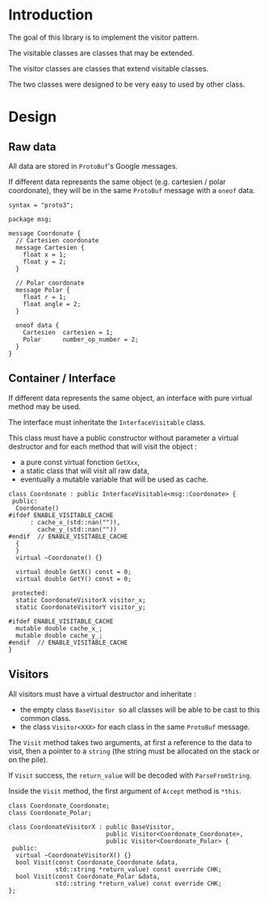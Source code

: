 <h1>Introduction</h1>

The goal of this library is to implement the visitor pattern.

The visitable classes are classes that may be extended.

The visitor classes are classes that extend visitable classes.

The two classes were designed to be very easy to used by other class.

<h1>Design</h1>

<h2>Raw data</h2>

All data are stored in `ProtoBuf`'s Google messages.

If different data represents the same object (e.g. cartesien / polar
coordonate), they will be in the same `ProtoBuf` message with a `oneof` data.

```
syntax = "proto3";

package msg;

message Coordonate {
  // Cartesien coordonate
  message Cartesien {
    float x = 1;
    float y = 2;
  }

  // Polar coordonate
  message Polar {
    float r = 1;
    float angle = 2;
  }

  oneof data {
    Cartesien  cartesien = 1;
    Polar      number_op_number = 2;
  }
}
```

<h2>Container / Interface</h2>

If different data represents the same object, an interface with pure virtual
method may be used.

The interface must inheritate the `InterfaceVisitable` class.

This class must have a public constructor without parameter
a virtual destructor and for each method that will visit the object :
  - a pure const virtual fonction `GetXxx`,
  - a static class that will visit all raw data,
  - eventually a mutable variable that will be used as cache.

```
class Coordonate : public InterfaceVisitable<msg::Coordonate> {
 public:
  Coordonate()
#ifdef ENABLE_VISITABLE_CACHE
      : cache_x_(std::nan("")),
        cache_y_(std::nan(""))
#endif  // ENABLE_VISITABLE_CACHE
  {
  }
  virtual ~Coordonate() {}

  virtual double GetX() const = 0;
  virtual double GetY() const = 0;

 protected:
  static CoordonateVisitorX visitor_x;
  static CoordonateVisitorY visitor_y;

#ifdef ENABLE_VISITABLE_CACHE
  mutable double cache_x_;
  mutable double cache_y_;
#endif  // ENABLE_VISITABLE_CACHE
}
```

<h2>Visitors</h2>

All visitors must have a virtual destructor and inheritate :
  - the empty class `BaseVisitor `so all classes will be able to be cast to
this common class.
  - the class `Visitor<XXX>` for each class in the same `ProtoBuf` message.

The `Visit` method takes two arguments, at first a reference to the data to
visit, then a pointer to a `string` (the string must be allocated on the stack
or on the pile).

If `Visit` success, the `return_value` will be decoded with `ParseFromString`.

Inside the `Visit` method, the first argument of `Accept` method is `*this`.

```
class Coordonate_Coordonate;
class Coordonate_Polar;

class CoordonateVisitorX : public BaseVisitor,
                           public Visitor<Coordonate_Coordonate>,
                           public Visitor<Coordonate_Polar> {
 public:
  virtual ~CoordonateVisitorX() {}
  bool Visit(const Coordonate_Coordonate &data,
             std::string *return_value) const override CHK;
  bool Visit(const Coordonate_Polar &data,
             std::string *return_value) const override CHK;
};
```
